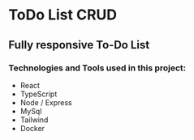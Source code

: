 # ToDo List CRUD

## Fully responsive To-Do List

### Technologies and Tools used in this project: 

- React
- TypeScript
- Node / Express
- MySql
- Tailwind
- Docker



